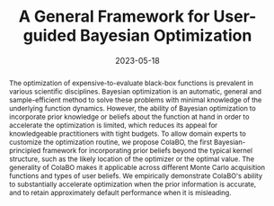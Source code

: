 ---
title: "A General Framework for User-guided Bayesian Optimization"
date: 2023-05-18
publishDate: 2023-05-18
authors: ["**Carl Hvarfner**", "Frank Hutter", "Luigi Nardi"]
publication_types: ["1"]
abstract:  "The optimization of expensive-to-evaluate black-box functions is prevalent in various scientific disciplines. Bayesian optimization is an automatic, general and sample-efficient method to solve these problems with minimal knowledge of the underlying function dynamics. However, the ability of Bayesian optimization to incorporate prior knowledge or beliefs about the function at hand in order to accelerate the optimization is limited, which reduces its appeal for knowledgeable practitioners with tight  budgets. To allow domain experts to customize the optimization routine, we propose ColaBO, the first Bayesian-principled framework for incorporating prior beliefs beyond the typical kernel structure, such as the likely location of the optimizer or the optimal value. The generality of ColaBO makes it applicable across different Monte Carlo acquisition functions and types of user beliefs. We empirically demonstrate ColaBO's ability to substantially accelerate optimization when the prior information is accurate, and to retain approximately default performance when it is misleading. "
featured: true
publication: "International Conference on Learning Representations, 2024 (Spotlight)."
links:
  - icon_pack: fas
    icon: scroll
    name: Link
    url: 'https://comingsoon.io'
---
